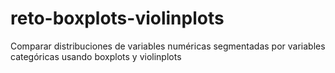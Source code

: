 # reto-boxplots-violinplots
Comparar distribuciones de variables numéricas segmentadas por variables categóricas usando boxplots y violinplots
